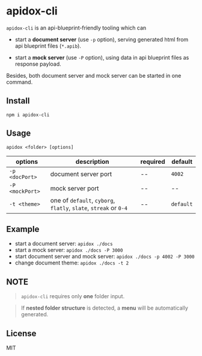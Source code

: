 # apidox-cli

`apidox-cli` is an api-blueprint-friendly tooling which can

- start a **document server** (use `-p` option), serving generated html from api blueprint files (`*.apib`).

- start a **mock server** (use `-P` option), using data in api blueprint files as response payload.

Besides, both document server and mock server can be started in one command. 


## Install

  `npm i apidox-cli`

## Usage

  `apidox <folder> [options]`

| options | description | required | default |
| ---- | ---- | --- | --- |
| `-p <docPort>` | document server port | -- | `4002` |
| `-P <mockPort>` | mock server port | -- | -- |
| `-t <theme>` | one of `default`, `cyborg`, `flatly`, `slate`, `streak` or `0-4` | -- | `default` |

## Example


- start a document server: `apidox ./docs`
- start a mock server: `apidox ./docs -P 3000`
- start document server and mock server: `apidox ./docs -p 4002 -P 3000`
- change document theme: `apidox ./docs -t 2`


## NOTE

> `apidox-cli` requires only **one** folder input. 

> If **nested folder structure** is detected, a **menu** will be automatically generated. 


## License

MIT

